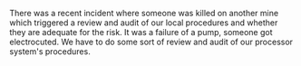 There was a recent incident where someone was killed on another mine which triggered a review and audit of our local procedures and whether they are adequate for the risk. It was a failure of a pump, someone got electrocuted. We have to do some sort of review and audit of our processor system's procedures.